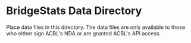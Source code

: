# BridgeStats Data Directory

Place data files in this directory. The data files are only available to those who either sign ACBL's NDA or are granted ACBL's API access.
